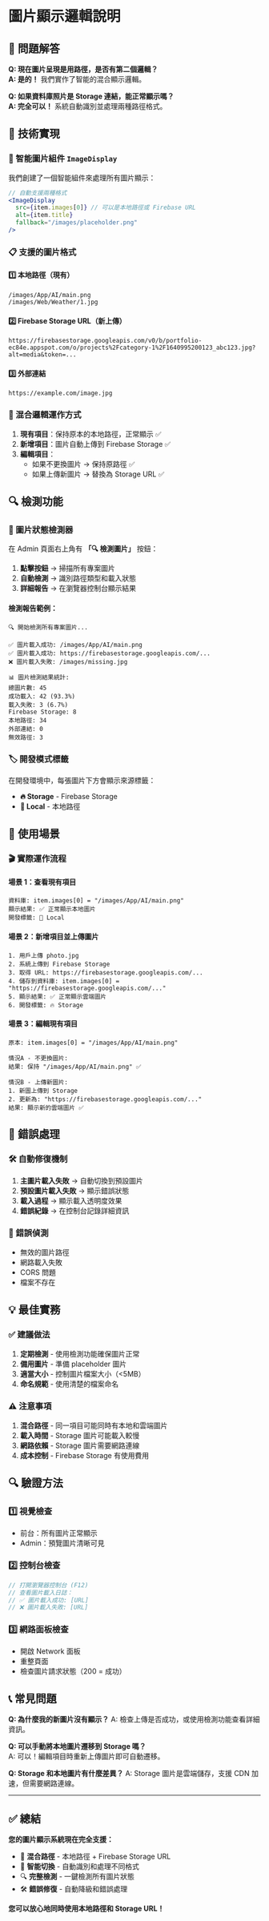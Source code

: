 # 圖片顯示邏輯說明

## 🎯 問題解答

**Q: 現在圖片呈現是用路徑，是否有第二個邏輯？**  
**A: 是的！** 我們實作了智能的混合顯示邏輯。

**Q: 如果資料庫照片是 Storage 連結，能正常顯示嗎？**  
**A: 完全可以！** 系統自動識別並處理兩種路徑格式。

## 🔧 技術實現

### 🧠 智能圖片組件 `ImageDisplay`

我們創建了一個智能組件來處理所有圖片顯示：

```jsx
// 自動支援兩種格式
<ImageDisplay
  src={item.images[0]} // 可以是本地路徑或 Firebase URL
  alt={item.title}
  fallback="/images/placeholder.png"
/>
```

### 📋 支援的圖片格式

#### 1️⃣ 本地路徑（現有）

```
/images/App/AI/main.png
/images/Web/Weather/1.jpg
```

#### 2️⃣ Firebase Storage URL（新上傳）

```
https://firebasestorage.googleapis.com/v0/b/portfolio-ec84e.appspot.com/o/projects%2Fcategory-1%2F1640995200123_abc123.jpg?alt=media&token=...
```

#### 3️⃣ 外部連結

```
https://example.com/image.jpg
```

### 🔄 混合邏輯運作方式

1. **現有項目**：保持原本的本地路徑，正常顯示 ✅
2. **新增項目**：圖片自動上傳到 Firebase Storage ✅
3. **編輯項目**：
   - 如果不更換圖片 → 保持原路徑 ✅
   - 如果上傳新圖片 → 替換為 Storage URL ✅

## 🔍 檢測功能

### 🧪 圖片狀態檢測器

在 Admin 頁面右上角有 **「🔍 檢測圖片」** 按鈕：

1. **點擊按鈕** → 掃描所有專案圖片
2. **自動檢測** → 識別路徑類型和載入狀態
3. **詳細報告** → 在瀏覽器控制台顯示結果

#### 檢測報告範例：

```
🔍 開始檢測所有專案圖片...

✅ 圖片載入成功: /images/App/AI/main.png
✅ 圖片載入成功: https://firebasestorage.googleapis.com/...
❌ 圖片載入失敗: /images/missing.jpg

📊 圖片檢測結果統計:
總圖片數: 45
成功載入: 42 (93.3%)
載入失敗: 3 (6.7%)
Firebase Storage: 8
本地路徑: 34
外部連結: 0
無效路徑: 3
```

### 🏷️ 開發模式標籤

在開發環境中，每張圖片下方會顯示來源標籤：

- **🔥 Storage** - Firebase Storage
- **📁 Local** - 本地路徑

## 📱 使用場景

### 🎬 實際運作流程

#### 場景 1：查看現有項目

```
資料庫: item.images[0] = "/images/App/AI/main.png"
顯示結果: ✅ 正常顯示本地圖片
開發標籤: 📁 Local
```

#### 場景 2：新增項目並上傳圖片

```
1. 用戶上傳 photo.jpg
2. 系統上傳到 Firebase Storage
3. 取得 URL: https://firebasestorage.googleapis.com/...
4. 儲存到資料庫: item.images[0] = "https://firebasestorage.googleapis.com/..."
5. 顯示結果: ✅ 正常顯示雲端圖片
6. 開發標籤: 🔥 Storage
```

#### 場景 3：編輯現有項目

```
原本: item.images[0] = "/images/App/AI/main.png"

情況A - 不更換圖片:
結果: 保持 "/images/App/AI/main.png" ✅

情況B - 上傳新圖片:
1. 新圖上傳到 Storage
2. 更新為: "https://firebasestorage.googleapis.com/..."
結果: 顯示新的雲端圖片 ✅
```

## 🔧 錯誤處理

### 🛠️ 自動修復機制

1. **主圖片載入失敗** → 自動切換到預設圖片
2. **預設圖片載入失敗** → 顯示錯誤狀態
3. **載入過程** → 顯示載入透明度效果
4. **錯誤紀錄** → 在控制台記錄詳細資訊

### 🚨 錯誤偵測

- 無效的圖片路徑
- 網路載入失敗
- CORS 問題
- 檔案不存在

## 💡 最佳實務

### ✅ 建議做法

1. **定期檢測** - 使用檢測功能確保圖片正常
2. **備用圖片** - 準備 placeholder 圖片
3. **適當大小** - 控制圖片檔案大小（<5MB）
4. **命名規範** - 使用清楚的檔案命名

### ⚠️ 注意事項

1. **混合路徑** - 同一項目可能同時有本地和雲端圖片
2. **載入時間** - Storage 圖片可能載入較慢
3. **網路依賴** - Storage 圖片需要網路連線
4. **成本控制** - Firebase Storage 有使用費用

## 🔍 驗證方法

### 1️⃣ 視覺檢查

- 前台：所有圖片正常顯示
- Admin：預覽圖片清晰可見

### 2️⃣ 控制台檢查

```javascript
// 打開瀏覽器控制台 (F12)
// 查看圖片載入日誌：
// ✅ 圖片載入成功: [URL]
// ❌ 圖片載入失敗: [URL]
```

### 3️⃣ 網路面板檢查

- 開啟 Network 面板
- 重整頁面
- 檢查圖片請求狀態（200 = 成功）

## 📞 常見問題

**Q: 為什麼我的新圖片沒有顯示？**
A: 檢查上傳是否成功，或使用檢測功能查看詳細資訊。

**Q: 可以手動將本地圖片遷移到 Storage 嗎？**  
A: 可以！編輯項目時重新上傳圖片即可自動遷移。

**Q: Storage 和本地圖片有什麼差異？**
A: Storage 圖片是雲端儲存，支援 CDN 加速，但需要網路連線。

---

## ✅ 總結

**您的圖片顯示系統現在完全支援：**

- 🔄 **混合路徑** - 本地路徑 + Firebase Storage URL
- 🧠 **智能切換** - 自動識別和處理不同格式
- 🔍 **完整檢測** - 一鍵檢測所有圖片狀態
- 🛠️ **錯誤修復** - 自動降級和錯誤處理

**您可以放心地同時使用本地路徑和 Storage URL！**
